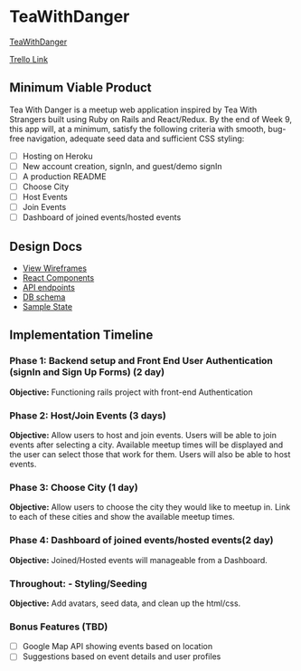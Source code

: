 # TeaWithDanger

[TeaWithDanger][heroku]

[Trello Link][trello]

[heroku]: https://teawithdanger.herokuapp.com/
[trello]: https://trello.com/b/LUPkANbM/teawithdanger

## Minimum Viable Product

Tea With Danger is a meetup web application inspired by Tea With Strangers built using Ruby on Rails
and React/Redux. By the end of Week 9, this app will, at a minimum, satisfy the
following criteria with smooth, bug-free navigation, adequate seed data and
sufficient CSS styling:

- [ ] Hosting on Heroku
- [ ] New account creation, signIn, and guest/demo signIn
- [ ] A production README
- [ ] Choose City
- [ ] Host Events
- [ ] Join Events
- [ ] Dashboard of joined events/hosted events

## Design Docs
* [View Wireframes][wireframes]
* [React Components][components]
* [API endpoints][api-endpoints]
* [DB schema][schema]
* [Sample State][sample-state]

[wireframes]: wireframes
[components]: component-hierarchy.md
[sample-state]: sample-state.md
[api-endpoints]: api-endpoints.md
[schema]: schema.md

## Implementation Timeline

### Phase 1: Backend setup and Front End User Authentication (signIn and Sign Up Forms) (2 day)

**Objective:** Functioning rails project with front-end Authentication

### Phase 2: Host/Join Events (3 days)

**Objective:** Allow users to host and join events. Users will be able to join events after selecting a city.  Available meetup times will be displayed and the user can select those that work for them. Users will also be able to host events.

### Phase 3: Choose City (1 day)

**Objective:** Allow users to choose the city they would like to meetup in.  Link to each of these cities and show the available meetup times.

### Phase 4: Dashboard of joined events/hosted events(2 day)

**Objective:** Joined/Hosted events will manageable from a Dashboard.

### Throughout: - Styling/Seeding

**Objective:** Add avatars, seed data, and clean up the html/css.

### Bonus Features (TBD)
- [ ] Google Map API showing events based on location
- [ ] Suggestions based on event details and user profiles

